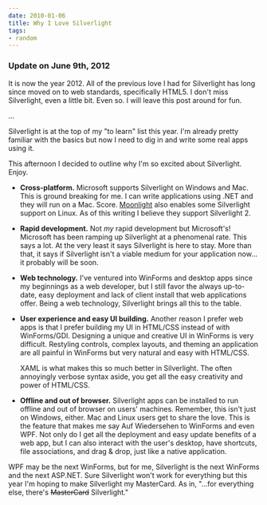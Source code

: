 ```yaml
---
date: 2010-01-06
title: Why I Love Silverlight
tags:
- random
---
```


### Update on June 9th, 2012

It is now the year 2012. All of the previous love I had for Silverlight has long since moved on to web standards, specifically HTML5. I don't miss Silverlight, even a little bit.
Even so. I will leave this post around for fun.

...

Silverlight is at the top of my "to learn" list this year.
I'm already pretty familiar with the basics but now I need
to dig in and write some real apps using it.

This afternoon I decided to outline why I'm so excited about
Silverlight. Enjoy.

*  **Cross-platform.** Microsoft supports Silverlight on Windows and Mac.
   This is ground breaking for me. I can write applications using .NET and they will
   run on a Mac. Score.
   [Moonlight](http://www.go-mono.com/moonlight/) also enables some
   Silverlight support on Linux. As of this writing I believe they support Silverlight 2.
*  **Rapid development.** Not *my* rapid development but Microsoft's! Microsoft has been
   ramping up Silverlight at a phenomenal rate. This says a lot. At the very least it
   says Silverlight is here to stay. More than that, it says if Silverlight isn't
   a viable medium for your application now... it probably will be soon.
*  **Web technology.** I've ventured into WinForms and desktop apps since my beginnings
   as a web developer, but I still favor the always up-to-date, easy deployment and
   lack of client install that web applications offer. Being a web technology,
   Silverlight brings all this to the table.
*  **User experience and easy UI building.** Another reason I prefer web apps is that I
   prefer building my UI in HTML/CSS instead of with WinForms/GDI. Designing a unique and creative UI
   in WinForms is very difficult. Restyling controls, complex layouts, and theming an application
   are all painful in WinForms but very natural and easy with HTML/CSS.

   XAML is what makes this so much better in Silverlight. The often annoyingly verbose
   syntax aside, you get all the easy creativity and power of HTML/CSS.
*  **Offline and out of browser.** Silverlight apps can be installed to run offline
   and out of browser on users' machines. Remember, this isn't just on Windows, either. 
   Mac and Linux users get to share the love. This is the feature that makes me
   say Auf Wiedersehen to WinForms and even WPF. Not only do I get
   all the deployment and easy update benefits of a web app, but I can also interact with
   the user's desktop, have shortcuts, file associations, and drag & drop, just like a native
   application.

WPF may be the next WinForms, but for me, Silverlight is the next WinForms and the next ASP.NET.
Sure Silverlight won't work for everything but this year I'm hoping
to make Silverlight my MasterCard. As in, "...for everything else, there's <del>MasterCard</del> Silverlight."